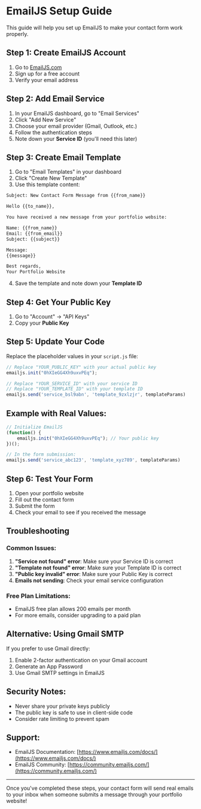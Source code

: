 # EmailJS Setup Guide

This guide will help you set up EmailJS to make your contact form work properly.

## Step 1: Create EmailJS Account

1. Go to [EmailJS.com](https://www.emailjs.com/)
2. Sign up for a free account
3. Verify your email address

## Step 2: Add Email Service

1. In your EmailJS dashboard, go to "Email Services"
2. Click "Add New Service"
3. Choose your email provider (Gmail, Outlook, etc.)
4. Follow the authentication steps
5. Note down your **Service ID** (you'll need this later)

## Step 3: Create Email Template

1. Go to "Email Templates" in your dashboard
2. Click "Create New Template"
3. Use this template content:

```html
Subject: New Contact Form Message from {{from_name}}

Hello {{to_name}},

You have received a new message from your portfolio website:

Name: {{from_name}}
Email: {{from_email}}
Subject: {{subject}}

Message:
{{message}}

Best regards,
Your Portfolio Website
```

4. Save the template and note down your **Template ID**

## Step 4: Get Your Public Key

1. Go to "Account" → "API Keys"
2. Copy your **Public Key**

## Step 5: Update Your Code

Replace the placeholder values in your `script.js` file:

```javascript
// Replace "YOUR_PUBLIC_KEY" with your actual public key
emailjs.init("0hXIeGG4Xh9uxvPEq");

// Replace "YOUR_SERVICE_ID" with your service ID
// Replace "YOUR_TEMPLATE_ID" with your template ID
emailjs.send('service_bsl9abn', 'template_9zxlzjr', templateParams)
```

## Example with Real Values:

```javascript
// Initialize EmailJS
(function() {
    emailjs.init("0hXIeGG4Xh9uxvPEq"); // Your public key
})();

// In the form submission:
emailjs.send('service_abc123', 'template_xyz789', templateParams)
```

## Step 6: Test Your Form

1. Open your portfolio website
2. Fill out the contact form
3. Submit the form
4. Check your email to see if you received the message

## Troubleshooting

### Common Issues:

1. **"Service not found" error**: Make sure your Service ID is correct
2. **"Template not found" error**: Make sure your Template ID is correct
3. **"Public key invalid" error**: Make sure your Public Key is correct
4. **Emails not sending**: Check your email service configuration

### Free Plan Limitations:

- EmailJS free plan allows 200 emails per month
- For more emails, consider upgrading to a paid plan

## Alternative: Using Gmail SMTP

If you prefer to use Gmail directly:

1. Enable 2-factor authentication on your Gmail account
2. Generate an App Password
3. Use Gmail SMTP settings in EmailJS

## Security Notes:

- Never share your private keys publicly
- The public key is safe to use in client-side code
- Consider rate limiting to prevent spam

## Support:

- EmailJS Documentation: [https://www.emailjs.com/docs/](https://www.emailjs.com/docs/)
- EmailJS Community: [https://community.emailjs.com/](https://community.emailjs.com/)

---

Once you've completed these steps, your contact form will send real emails to your inbox when someone submits a message through your portfolio website! 